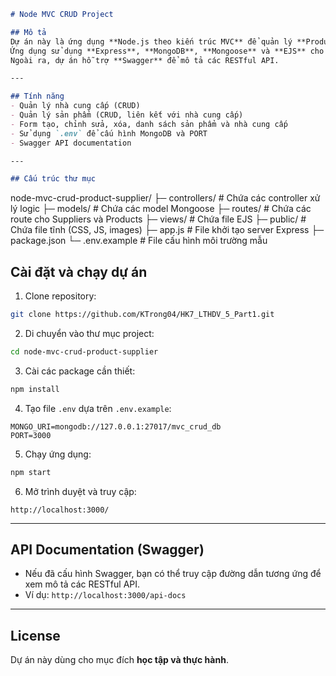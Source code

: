 ```markdown
# Node MVC CRUD Project

## Mô tả
Dự án này là ứng dụng **Node.js theo kiến trúc MVC** để quản lý **Products** và **Suppliers**.  
Ứng dụng sử dụng **Express**, **MongoDB**, **Mongoose** và **EJS** cho template.  
Ngoài ra, dự án hỗ trợ **Swagger** để mô tả các RESTful API.

---

## Tính năng
- Quản lý nhà cung cấp (CRUD)
- Quản lý sản phẩm (CRUD, liên kết với nhà cung cấp)
- Form tạo, chỉnh sửa, xóa, danh sách sản phẩm và nhà cung cấp
- Sử dụng `.env` để cấu hình MongoDB và PORT
- Swagger API documentation

---

## Cấu trúc thư mục
```

node-mvc-crud-product-supplier/
├─ controllers/       # Chứa các controller xử lý logic
├─ models/            # Chứa các model Mongoose
├─ routes/            # Chứa các route cho Suppliers và Products
├─ views/             # Chứa file EJS
├─ public/            # Chứa file tĩnh (CSS, JS, images)
├─ app.js             # File khởi tạo server Express
├─ package.json
└─ .env.example       # File cấu hình môi trường mẫu

## Cài đặt và chạy dự án

1. Clone repository:
```bash
git clone https://github.com/KTrong04/HK7_LTHDV_5_Part1.git
````

2. Di chuyển vào thư mục project:

```bash
cd node-mvc-crud-product-supplier
```

3. Cài các package cần thiết:

```bash
npm install
```

4. Tạo file `.env` dựa trên `.env.example`:

```
MONGO_URI=mongodb://127.0.0.1:27017/mvc_crud_db
PORT=3000
```

5. Chạy ứng dụng:

```bash
npm start
```

6. Mở trình duyệt và truy cập:

```
http://localhost:3000/
```

---

## API Documentation (Swagger)

* Nếu đã cấu hình Swagger, bạn có thể truy cập đường dẫn tương ứng để xem mô tả các RESTful API.
* Ví dụ: `http://localhost:3000/api-docs`

---

## License

Dự án này dùng cho mục đích **học tập và thực hành**.

